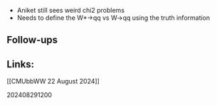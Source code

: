 
- Aniket still sees weird chi2 problems
- Needs to define the W*->qq  vs W->qq using the truth information 

## Follow-ups


## Links: 

[[CMUbbWW 22 August 2024]]

202408291200

